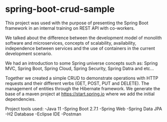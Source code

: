 # spring-boot-crud-sample

This project was used with the purpose of presenting the Spring Boot framework in an internal training on REST API with co-workers.

We talked about the difference between the development model of monolith software and microservices, concepts of scalability, availability, independence between services and the use of containers in the current development scenario.

We had an introduction to some Spring universe concepts such as: Spring MVC, Spring Boot, Spring Cloud, Spring Security, Spring Datra and etc...

Together we created a simple CRUD to demonstrate operations with HTTP requests and their different verbs (GET, POST, PUT and DELETE). The management of entities through the Hibernate framework. We generate the base of a maven project at https://start.spring.io where we add the initial dependencies.

Project tools used:
-Java 11
-Spring Boot 2.7.1
-Spring Web
-Spring Data JPA
-H2 Database
-Eclipse IDE
-Postman

